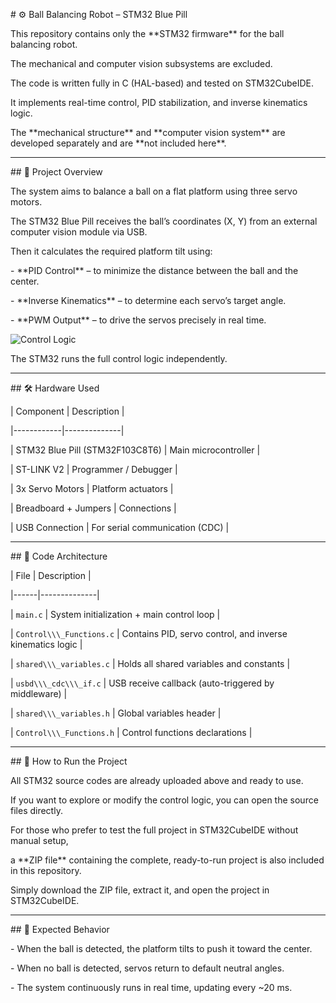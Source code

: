 \# ⚙️ Ball Balancing Robot – STM32 Blue Pill



This repository contains only the \*\*STM32 firmware\*\* for the ball balancing robot.

The mechanical and computer vision subsystems are excluded.

The code is written fully in C (HAL-based) and tested on STM32CubeIDE.

It implements real-time control, PID stabilization, and inverse kinematics logic.

The \*\*mechanical structure\*\* and \*\*computer vision system\*\* are developed separately and are \*\*not included here\*\*.



---



\## 🧠 Project Overview



The system aims to balance a ball on a flat platform using three servo motors.

The STM32 Blue Pill receives the ball’s coordinates (X, Y) from an external computer vision module via USB.

Then it calculates the required platform tilt using:

\- \*\*PID Control\*\* – to minimize the distance between the ball and the center.

\- \*\*Inverse Kinematics\*\* – to determine each servo’s target angle.

\- \*\*PWM Output\*\* – to drive the servos precisely in real time.



![Control Logic](Media/Code_logic.jpg)





The STM32 runs the full control logic independently.



---



\## 🛠️ Hardware Used



| Component | Description |

|------------|--------------|

| STM32 Blue Pill (STM32F103C8T6) | Main microcontroller |

| ST-LINK V2 | Programmer / Debugger |

| 3x Servo Motors | Platform actuators |

| Breadboard + Jumpers | Connections |

| USB Connection | For serial communication (CDC) |



---



\## 🧩 Code Architecture



| File | Description |

|------|--------------|

| `main.c` | System initialization + main control loop |

| `Control\\\_Functions.c` | Contains PID, servo control, and inverse kinematics logic |

| `shared\\\_variables.c` | Holds all shared variables and constants |

| `usbd\\\_cdc\\\_if.c` | USB receive callback (auto-triggered by middleware) |

| `shared\\\_variables.h` | Global variables header |

| `Control\\\_Functions.h` | Control functions declarations |



---



\## 🧰 How to Run the Project



All STM32 source codes are already uploaded above and ready to use.

If you want to explore or modify the control logic, you can open the source files directly.



For those who prefer to test the full project in STM32CubeIDE without manual setup,

a \*\*ZIP file\*\* containing the complete, ready-to-run project is also included in this repository.



Simply download the ZIP file, extract it, and open the project in STM32CubeIDE.



---



\## 🧪 Expected Behavior



\- When the ball is detected, the platform tilts to push it toward the center.

\- When no ball is detected, servos return to default neutral angles.

\- The system continuously runs in real time, updating every ~20 ms.





